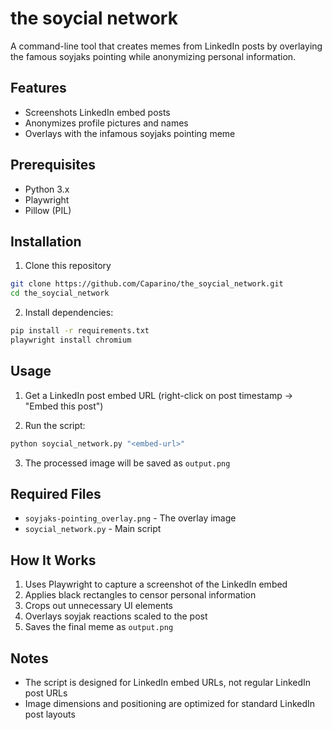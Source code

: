 # the soycial network

A command-line tool that creates memes from LinkedIn posts by overlaying the famous soyjaks pointing while anonymizing personal information.

## Features
- Screenshots LinkedIn embed posts
- Anonymizes profile pictures and names
- Overlays with the infamous soyjaks pointing meme

## Prerequisites
- Python 3.x
- Playwright
- Pillow (PIL)

## Installation
1. Clone this repository
```bash
git clone https://github.com/Caparino/the_soycial_network.git
cd the_soycial_network
```

2. Install dependencies:
```bash
pip install -r requirements.txt
playwright install chromium
```


## Usage
1. Get a LinkedIn post embed URL (right-click on post timestamp → "Embed this post")

2. Run the script:
```bash
python soycial_network.py "<embed-url>"
```

3. The processed image will be saved as `output.png`

## Required Files
- `soyjaks-pointing_overlay.png` - The overlay image
- `soycial_network.py` - Main script

## How It Works
1. Uses Playwright to capture a screenshot of the LinkedIn embed
2. Applies black rectangles to censor personal information
3. Crops out unnecessary UI elements
4. Overlays soyjak reactions scaled to the post
5. Saves the final meme as `output.png`

## Notes
- The script is designed for LinkedIn embed URLs, not regular LinkedIn post URLs
- Image dimensions and positioning are optimized for standard LinkedIn post layouts
